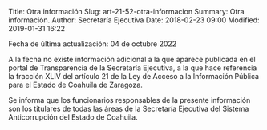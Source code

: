 Title: Otra información
Slug: art-21-52-otra-informacion
Summary: Otra información.
Author: Secretaría Ejecutiva
Date: 2018-02-23 09:00
Modified: 2019-01-31 16:22


Fecha de última actualización: 04 de octubre 2022


A la fecha no existe información adicional a la que aparece publicada en el portal de Transparencia de la Secretaría Ejecutiva, a la que hace referencia la fracción XLIV del artículo 21 de la Ley de Acceso a la Información Pública para el Estado de Coahuila de Zaragoza.

Se informa que los funcionarios responsables de la presente información son los titulares de todas las áreas de la Secretaría Ejecutiva del Sistema Anticorrupción del Estado de Coahuila.

